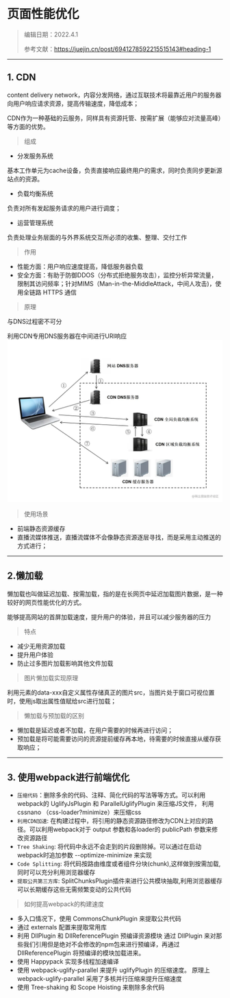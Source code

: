 # 页面性能优化
>编辑日期：2022.4.1
>
>参考文献：https://juejin.cn/post/6941278592215515143#heading-1
----------
## 1. CDN
content delivery network，内容分发网络，通过互联技术将最靠近用户的服务器向用户响应请求资源，提高传输速度，降低成本；

CDN作为一种基础的云服务，同样具有资源托管、按需扩展（能够应对流量高峰）等方面的优势。

>组成
- 分发服务系统

基本工作单元为cache设备，负责直接响应最终用户的需求，同时负责同步更新源站点的资源。
- 负载均衡系统

负责对所有发起服务请求的用户进行调度；
- 运营管理系统

负责处理业务层面的与外界系统交互所必须的收集、整理、交付工作

> 作用
- 性能方面：用户响应速度提高，降低服务器负载
- 安全方面：有助于防御DDOS（分布式拒绝服务攻击），监控分析异常流量，限制其访问频率；针对MIMS（Man-in-the-MiddleAttack，中间人攻击)，使用全链路 HTTPS 通信

> 原理

与DNS过程密不可分

利用CDN专用DNS服务器在中间进行URl响应
![CDN响应过程](https://raw.githubusercontent.com/MoreCodeByTR/static-resources/master/imgs/HTTP/cdn.png)

> 使用场景
- 前端静态资源缓存
- 直播流媒体推送，直播流媒体不会像静态资源逐层寻找，而是采用主动推送的方式进行；

-------
## 2.懒加载
懒加载也叫做延迟加载、按需加载，指的是在长网页中延迟加载图片数据，是一种较好的网页性能优化的方式。

能够提高网站的首屏加载速度，提升用户的体验，并且可以减少服务器的压力

> 特点
- 减少无用资源加载
- 提升用户体验
- 防止过多图片加载影响其他文件加载

> 图片懒加载实现原理

利用元素的data-xxx自定义属性存储真正的图片src，当图片处于窗口可视位置时，使用js取出属性值赋给src进行加载；

> 懒加载与预加载的区别
- 懒加载是延迟或者不加载，在用户需要的时候再进行访问；
- 预加载是将可能需要访问的资源提前缓存再本地，待需要的时候直接从缓存获取响应；

-----
## 3. 使用webpack进行前端优化
- `压缩代码`：删除多余的代码、注释、简化代码的写法等等⽅式。可以利⽤webpack的 UglifyJsPlugin 和 ParallelUglifyPlugin 来压缩JS⽂件， 利⽤ cssnano （css-loader?minimize）来压缩css
- `利⽤CDN加速`: 在构建过程中，将引⽤的静态资源路径修改为CDN上对应的路径。可以利⽤webpack对于 output 参数和各loader的 publicPath 参数来修改资源路径
- `Tree Shaking`: 将代码中永远不会⾛到的⽚段删除掉。可以通过在启动webpack时追加参数 --optimize-minimize 来实现
- `Code Splitting`: 将代码按路由维度或者组件分块(chunk),这样做到按需加载,同时可以充分利⽤浏览器缓存
- `提取公共第三⽅库`: SplitChunksPlugin插件来进⾏公共模块抽取,利⽤浏览器缓存可以⻓期缓存这些⽆需频繁变动的公共代码


> 如何提高webpack的构建速度
- 多⼊⼝情况下，使⽤ CommonsChunkPlugin 来提取公共代码
- 通过 externals 配置来提取常⽤库
- 利⽤ DllPlugin 和 DllReferencePlugin 预编译资源模块 通过 DllPlugin 来对那些我们引⽤但是绝对不会修改的npm包来进⾏预编译，再通过 DllReferencePlugin 将预编译的模块加载进来。
- 使⽤ Happypack 实现多线程加速编译
- 使⽤ webpack-uglify-parallel 来提升 uglifyPlugin 的压缩速度。 原理上 webpack-uglify-parallel 采⽤了多核并⾏压缩来提升压缩速度
- 使⽤ Tree-shaking 和 Scope Hoisting 来剔除多余代码

